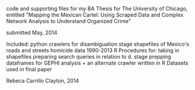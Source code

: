 code and supporting files for my BA Thesis for 
The University of Chicago, entitled "Mapping the Mexican Cartel: Using Scraped Data and Complex Network Analysis to Understand Organized Crime"

submitted May, 2014

Included:
        python crawlers for disambiguation stage
        shapefiles of Mexico's roads and streets
        homicide data 1990-2013
        R Procedures for:
                taking in shapefiles
                preparing search queries in relation to d. stage
                prepping dataframes for GEPHI analysis
          + an alternate crawler written in R
        Datasets used in final paper

Rebeca Carrillo Clayton, 2014
